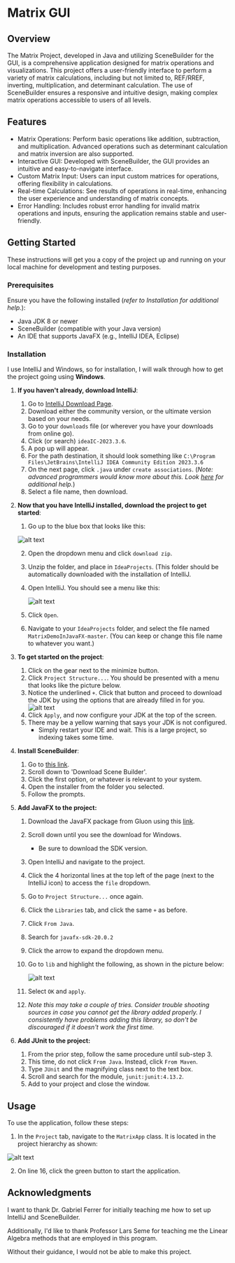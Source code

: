 # Matrix GUI
## Overview

The Matrix Project, developed in Java and utilizing SceneBuilder for the GUI, is a comprehensive application designed for matrix operations and visualizations. This project offers a user-friendly interface to perform a variety of matrix calculations, including but not limited to, REF/RREF, inverting, multiplication, and determinant calculation. The use of SceneBuilder ensures a responsive and intuitive design, making complex matrix operations accessible to users of all levels.

## Features

- Matrix Operations: Perform basic operations like addition, subtraction, and multiplication. Advanced operations such as determinant calculation and matrix inversion are also supported.
- Interactive GUI: Developed with SceneBuilder, the GUI provides an intuitive and easy-to-navigate interface.
- Custom Matrix Input: Users can input custom matrices for operations, offering flexibility in calculations.
- Real-time Calculations: See results of operations in real-time, enhancing the user experience and understanding of matrix concepts.
- Error Handling: Includes robust error handling for invalid matrix operations and inputs, ensuring the application remains stable and user-friendly.

## Getting Started

These instructions will get you a copy of the project up and running on your local machine for development and testing purposes.
### Prerequisites

Ensure you have the following installed (*refer to Installation for additional help.*):


- Java JDK 8 or newer
- SceneBuilder (compatible with your Java version)
- An IDE that supports JavaFX (e.g., IntelliJ IDEA, Eclipse)

### Installation

I use IntelliJ and Windows, so for installation, I will walk through how to get the project going using **Windows**. 

1. **If you haven't already, download IntelliJ**:
	1. Go to [IntelliJ Download Page](https://www.jetbrains.com/idea/download/download-thanks.html?platform=windows&code=IIC).
	2. Download either the community version, or the ultimate version based on your needs.
	3. Go to your `downloads` file (or wherever you have your downloads from online go).
	4. Click (or search) `ideaIC-2023.3.6`.
	5. A pop up will appear. 
	6. For the path destination, it should look something like `C:\Program Files\JetBrains\IntelliJ IDEA Community Edition 2023.3.6`
	7. On the next page, click `.java` under `create associations`. (*Note: advanced programmers would know more about this. Look [here](https://www.jetbrains.com/help/idea/installation-guide.html#snap) for additional help.*)
	8. Select a file name, then download.
2. **Now that you have IntelliJ installed, download the project to get started**:
	1. Go up to the blue box that looks like this:

 	![alt text](https://i.imgur.com/BfFSDD3.jpg)

	2. Open the dropdown menu and click `download zip`.
	3. Unzip the folder, and place in `IdeaProjects`. (This folder should be automatically downloaded with the installation of IntelliJ.
	4. Open IntelliJ. You should see a menu like this:
 
		![alt text](https://i.imgur.com/7SG2G75.png)
	6. Click `Open`. 
	7. Navigate to your `IdeaProjects` folder, and select the file named `MatrixDemoInJavaFX-master`. (You can keep or change this file name to whatever you want.) 


4. **To get started on the project**:
	1. Click on the gear next to the minimize button. 
	2. Click `Project Structure...`. You should be presented with a menu that looks like the picture below. 
	3. Notice the underlined `+`. Click that button and proceed to download the JDK by using the options that are already filled in for you.
	![alt text](https://i.imgur.com/7SG2G75.png)
	4. Click `Apply`, and now configure your JDK at the top of the screen. 
	5. There may be a yellow warning that says your JDK is not configured. 
		* Simply restart your IDE and wait. This is a large project, so indexing takes some time.
5. **Install SceneBuilder**:
	1. Go to [this link](https://gluonhq.com/products/scene-builder/#download).
	2. Scroll down to 'Download Scene Builder'.
	3. Click the first option, or whatever is relevant to your system.
	4. Open the installer from the folder you selected.
	5. Follow the prompts.
6. **Add JavaFX to the project:**
	1. Download the JavaFX package from Gluon using this [link](https://gluonhq.com/products/javafx/).
	2. Scroll down until you see the download for Windows. 
		* Be sure to download the SDK version.
	3. Open IntelliJ and navigate to the project. 
	4. Click the 4 horizontal lines at the top left of the page (next to the IntelliJ icon) to access the `file` dropdown.
	5. Go to `Project Structure...` once again. 
	6. Click the `Libraries` tab, and click the same `+` as before. 
	7. Click `From Java`.
	8. Search for `javafx-sdk-20.0.2`
	9. Click the arrow to expand the dropdown menu.
	10. Go to `lib` and highlight the following, as shown in the picture below:
     
		![alt text](https://i.imgur.com/CcEvtZC.png)	
	12. Select `OK` and `apply`. 
	13. *Note this may take a couple of tries. Consider trouble shooting sources in case you cannot get the library added properly. I consistently have problems adding this library, so don't be discouraged if it doesn't work the first time.*
7. **Add JUnit to the project:**
	1. From the prior step, follow the same procedure until sub-step 3. 
	2. This time, do not click `From Java`. Instead, click `From Maven`.
	3. Type `JUnit` and the magnifying class next to the text box.
	4. Scroll and search for the module, `junit:junit:4.13.2`.
	5. Add to your project and close the window.

## Usage

To use the application, follow these steps:

1. In the `Project` tab, navigate to the `MatrixApp` class. It is located in the project hierarchy as shown:

![alt text](https://i.imgur.com/iIta6Qu.png)

2. On line 16, click the green button to start the application. 

## Acknowledgments

I want to thank Dr. Gabriel Ferrer for initially teaching me how to set up IntelliJ and SceneBuilder.

Additionally, I'd like to thank Professor Lars Seme for teaching me the Linear Algebra methods that are employed in this program. 

Without their guidance, I would not be able to make this project. 
